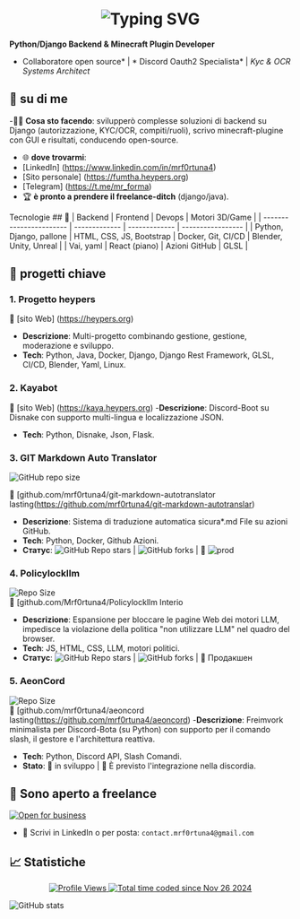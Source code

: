 
<div align="center">
  <h1>
    <img src="https://readme-typing-svg.herokuapp.com?font=Jetbrains+mono&size=40&duration=3000&color=238956&center=true&vCenter=true&width=435&lines=Привет;Я+Mr_Fortuna+👋;" alt="Typing SVG" />
  </h1>
</div>

**Python/Django Backend & Minecraft Plugin Developer**
* Collaboratore open source* | * Discord Oauth2 Specialista* | *Kyc & OCR Systems Architect*



## 🚀 su di me
-👨‍💻 **Cosa sto facendo**: svilupperò complesse soluzioni di backend su Django (autorizzazione, KYC/OCR, compiti/ruoli), scrivo minecraft-plugine con GUI e risultati, conducendo open-source.
- 🌐 **dove trovarmi**:
- [LinkedIn] (https://www.linkedin.com/in/mrf0rtuna4)
- [Sito personale] (https://fumtha.heypers.org)
- [Telegram] (https://t.me/mr_forma)
- 🏆 **è pronto a prendere il freelance-ditch** (django/java).



Tecnologie ## 🔧
| Backend | Frontend | Devops | Motori 3D/Game |
| ----------------------- | ------------- | ------------- | ----------------- |
| Python, Django, pallone | HTML, CSS, JS, Bootstrap | Docker, Git, CI/CD | Blender, Unity, Unreal |
| Vai, yaml | React (piano) | Azioni GitHub | GLSL |



## 📂 progetti chiave

### 1. Progetto heypers
🔗 [sito Web] (https://heypers.org)
- **Descrizione**: Multi-progetto combinando gestione, gestione, moderazione e sviluppo.
- **Tech**: Python, Java, Docker, Django, Django Rest Framework, GLSL, CI/CD, Blender, Yaml, Linux.



### 2. Kayabot
🔗 [sito Web] (https://kaya.heypers.org)
-**Descrizione**: Discord-Boot su Disnake con supporto multi-lingua e localizzazione JSON.
- **Tech**: Python, Disnake, Json, Flask.



### 3. GIT Markdown Auto Translator
![GitHub repo size](https://img.shields.io/github/repo-size/mrf0rtuna4/Git-Markdown-AutoTranslator)

🔗 [github.com/mrf0rtuna4/git-markdown-autotranslator lasting(https://github.com/mrf0rtuna4/git-markdown-autotranslar)
- **Descrizione**: Sistema di traduzione automatica sicura*.md File su azioni GitHub.
- **Tech**: Python, Docker, Github Azioni.
- **Статус**: ![GitHub Repo stars](https://img.shields.io/github/stars/mrf0rtuna4/Git-Markdown-AutoTranslator) | ![GitHub forks](https://img.shields.io/github/forks/mrf0rtuna4/Git-Markdown-AutoTranslator) | 🚀 ![prod](https://img.shields.io/github/actions/workflow/status/mrf0rtuna4/Git-Markdown-AutoTranslator/development.yml)



### 4. Policylockllm
![Repo Size](https://img.shields.io/github/repo-size/mrf0rtuna4/PolicyLockLLM)  
🔗 [github.com/Mrf0rtuna4/Policylockllm Interio
- **Descrizione**: Espansione per bloccare le pagine Web dei motori LLM, impedisce la violazione della politica "non utilizzare LLM" nel quadro del browser.
- **Tech**: JS, HTML, CSS, LLM, motori politici.
- **Статус**: ![GitHub Repo stars](https://img.shields.io/github/stars/mrf0rtuna4/PolicyLockLLM) | ![GitHub forks](https://img.shields.io/github/forks/mrf0rtuna4/PolicyLockLLM) | 🚀 Продакшен



### 5. AeonCord
![Repo Size](https://img.shields.io/github/repo-size/mrf0rtuna4/aeoncord)  
🔗 [github.com/mrf0rtuna4/aeoncord lasting(https://github.com/mrf0rtuna4/aeoncord)
-**Descrizione**: Freimvork minimalista per Discord-Bota (su Python) con supporto per il comando slash, il gestore e l'architettura reattiva.
- **Tech**: Python, Discord API, Slash Comandi.
- **Stato**: 🧪 in sviluppo | 🔐 È previsto l'integrazione nella discordia.



## 💼 Sono aperto a freelance
[![Open for business](https://img.shields.io/badge/Open%20for-Freelance-green)](https://www.linkedin.com/in/mrf0rtuna4)
- 📩 Scrivi in ​​LinkedIn o per posta: `contact.mrf0rtuna4@gmail.com`



## 📈 Statistiche

<div align="center">
  <a href="https://github.com/mrf0rtuna4">
    <img src="https://komarev.com/ghpvc/?username=mrf0rtuna4&style=flat-square&color=green&label=Profile+Views" alt="Profile Views" />
  </a>
  <a href="https://wakatime.com/@mr_fortuna"><img src="https://wakatime.com/badge/user/6cbc12fa-3e1e-4cbd-908d-0c349269741c.svg" alt="Total time coded since Nov 26 2024" /></a> 
</div>

![GitHub stats](https://github-readme-stats.vercel.app/api?username=mrf0rtuna4&show_icons=true&theme=radical
)